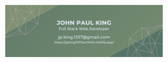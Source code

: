 ![a photo of JP King with title of "Full Stack Web Developer" followed by contact information](images/jpk_banner_sansPhoto.png)
